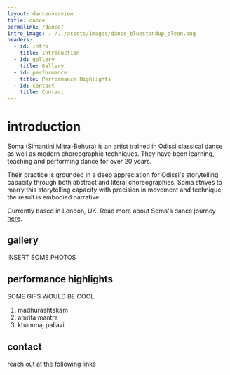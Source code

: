 ```yaml
---
layout: danceoverview
title: dance
permalink: /dance/
intro_image: ../../assets/images/dance_bluestandup_clean.png
headers:
  - id: intro
    title: Introduction
  - id: gallery
    title: Gallery 
  - id: performance
    title: Performance Highlights 
  - id: contact
    title: Contact
---
```

# introduction
Soma (Simantini Mitra-Behura) is an artist trained in Odissi classical dance as well as modern choreographic techniques. They have been learning, teaching and performing dance for over 20 years.

Their practice is grounded in a deep appreciation for Odissi's storytelling capacity through both abstract and literal choreographies. Soma strives to marry this storytelling capacity with precision in movement and technique; the result is embodied narrative.

Currently based in London, UK. Read more about Soma's dance journey [here](https://somadoes.com/dance/asajourney/).

<!-- section-split -->

## gallery 
INSERT SOME PHOTOS 

<!-- section-split -->

## performance highlights
SOME GIFS WOULD BE COOL

1. madhurashtakam 
2. amrita mantra 
3. khammaj pallavi

<!-- section-split -->

## contact 
reach out at the following links
